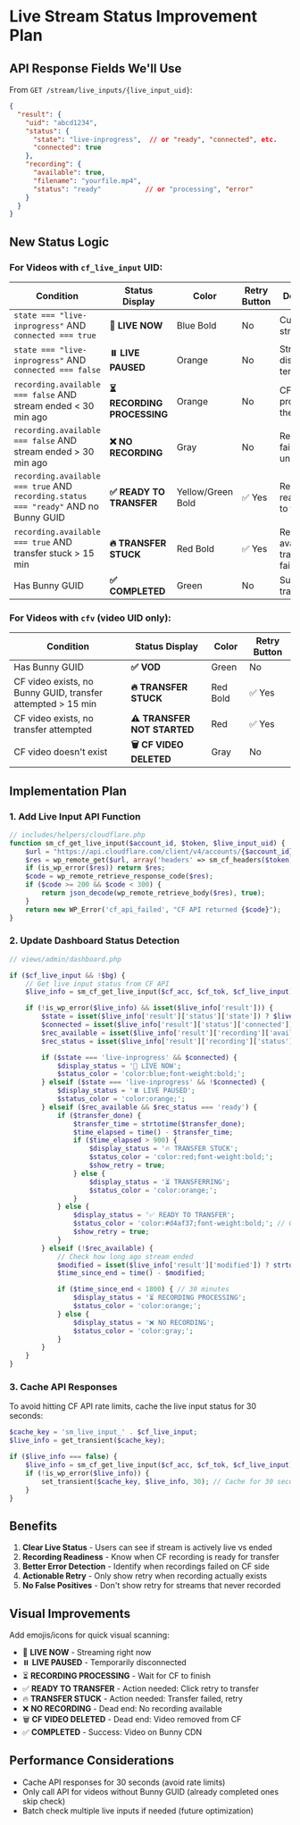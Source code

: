 # Live Stream Status Improvement Plan

## API Response Fields We'll Use

From `GET /stream/live_inputs/{live_input_uid}`:

```json
{
  "result": {
    "uid": "abcd1234",
    "status": {
      "state": "live-inprogress",  // or "ready", "connected", etc.
      "connected": true
    },
    "recording": {
      "available": true,
      "filename": "yourfile.mp4",
      "status": "ready"           // or "processing", "error"
    }
  }
}
```

## New Status Logic

### For Videos with `cf_live_input` UID:

| Condition | Status Display | Color | Retry Button | Description |
|-----------|----------------|-------|--------------|-------------|
| `state === "live-inprogress"` AND `connected === true` | **🔴 LIVE NOW** | Blue Bold | No | Currently streaming |
| `state === "live-inprogress"` AND `connected === false` | **⏸️ LIVE PAUSED** | Orange | No | Stream disconnected temporarily |
| `recording.available === false` AND stream ended < 30 min ago | **⏳ RECORDING PROCESSING** | Orange | No | CF is processing the recording |
| `recording.available === false` AND stream ended > 30 min ago | **❌ NO RECORDING** | Gray | No | Recording failed or unavailable |
| `recording.available === true` AND `recording.status === "ready"` AND no Bunny GUID | **✅ READY TO TRANSFER** | Yellow/Green Bold | ✅ Yes | Recording ready, click to transfer |
| `recording.available === true` AND transfer stuck > 15 min | **🔥 TRANSFER STUCK** | Red Bold | ✅ Yes | Recording available but transfer failed |
| Has Bunny GUID | **✅ COMPLETED** | Green | No | Successfully transferred |

### For Videos with `cfv` (video UID only):

| Condition | Status Display | Color | Retry Button |
|-----------|----------------|-------|--------------|
| Has Bunny GUID | **✅ VOD** | Green | No |
| CF video exists, no Bunny GUID, transfer attempted > 15 min | **🔥 TRANSFER STUCK** | Red Bold | ✅ Yes |
| CF video exists, no transfer attempted | **⚠️ TRANSFER NOT STARTED** | Red | ✅ Yes |
| CF video doesn't exist | **🗑️ CF VIDEO DELETED** | Gray | No |

## Implementation Plan

### 1. Add Live Input API Function
```php
// includes/helpers/cloudflare.php
function sm_cf_get_live_input($account_id, $token, $live_input_uid) {
    $url = "https://api.cloudflare.com/client/v4/accounts/{$account_id}/stream/live_inputs/{$live_input_uid}";
    $res = wp_remote_get($url, array('headers' => sm_cf_headers($token), 'timeout' => 10));
    if (is_wp_error($res)) return $res;
    $code = wp_remote_retrieve_response_code($res);
    if ($code >= 200 && $code < 300) {
        return json_decode(wp_remote_retrieve_body($res), true);
    }
    return new WP_Error('cf_api_failed', "CF API returned {$code}");
}
```

### 2. Update Dashboard Status Detection
```php
// views/admin/dashboard.php

if ($cf_live_input && !$bg) {
    // Get live input status from CF API
    $live_info = sm_cf_get_live_input($cf_acc, $cf_tok, $cf_live_input);

    if (!is_wp_error($live_info) && isset($live_info['result'])) {
        $state = isset($live_info['result']['status']['state']) ? $live_info['result']['status']['state'] : '';
        $connected = isset($live_info['result']['status']['connected']) ? $live_info['result']['status']['connected'] : false;
        $rec_available = isset($live_info['result']['recording']['available']) ? $live_info['result']['recording']['available'] : false;
        $rec_status = isset($live_info['result']['recording']['status']) ? $live_info['result']['recording']['status'] : '';

        if ($state === 'live-inprogress' && $connected) {
            $display_status = '🔴 LIVE NOW';
            $status_color = 'color:blue;font-weight:bold;';
        } elseif ($state === 'live-inprogress' && !$connected) {
            $display_status = '⏸️ LIVE PAUSED';
            $status_color = 'color:orange;';
        } elseif ($rec_available && $rec_status === 'ready') {
            if ($transfer_done) {
                $transfer_time = strtotime($transfer_done);
                $time_elapsed = time() - $transfer_time;
                if ($time_elapsed > 900) {
                    $display_status = '🔥 TRANSFER STUCK';
                    $status_color = 'color:red;font-weight:bold;';
                    $show_retry = true;
                } else {
                    $display_status = '⏳ TRANSFERRING';
                    $status_color = 'color:orange;';
                }
            } else {
                $display_status = '✅ READY TO TRANSFER';
                $status_color = 'color:#d4af37;font-weight:bold;'; // Gold color
                $show_retry = true;
            }
        } elseif (!$rec_available) {
            // Check how long ago stream ended
            $modified = isset($live_info['result']['modified']) ? strtotime($live_info['result']['modified']) : 0;
            $time_since_end = time() - $modified;

            if ($time_since_end < 1800) { // 30 minutes
                $display_status = '⏳ RECORDING PROCESSING';
                $status_color = 'color:orange;';
            } else {
                $display_status = '❌ NO RECORDING';
                $status_color = 'color:gray;';
            }
        }
    }
}
```

### 3. Cache API Responses
To avoid hitting CF API rate limits, cache the live input status for 30 seconds:

```php
$cache_key = 'sm_live_input_' . $cf_live_input;
$live_info = get_transient($cache_key);

if ($live_info === false) {
    $live_info = sm_cf_get_live_input($cf_acc, $cf_tok, $cf_live_input);
    if (!is_wp_error($live_info)) {
        set_transient($cache_key, $live_info, 30); // Cache for 30 seconds
    }
}
```

## Benefits

1. **Clear Live Status** - Users can see if stream is actively live vs ended
2. **Recording Readiness** - Know when CF recording is ready for transfer
3. **Better Error Detection** - Identify when recordings failed on CF side
4. **Actionable Retry** - Only show retry when recording actually exists
5. **No False Positives** - Don't show retry for streams that never recorded

## Visual Improvements

Add emojis/icons for quick visual scanning:
- 🔴 **LIVE NOW** - Streaming right now
- ⏸️ **LIVE PAUSED** - Temporarily disconnected
- ⏳ **RECORDING PROCESSING** - Wait for CF to finish
- ✅ **READY TO TRANSFER** - Action needed: Click retry to transfer
- 🔥 **TRANSFER STUCK** - Action needed: Transfer failed, retry
- ❌ **NO RECORDING** - Dead end: No recording available
- 🗑️ **CF VIDEO DELETED** - Dead end: Video removed from CF
- ✅ **COMPLETED** - Success: Video on Bunny CDN

## Performance Considerations

- Cache API responses for 30 seconds (avoid rate limits)
- Only call API for videos without Bunny GUID (already completed ones skip check)
- Batch check multiple live inputs if needed (future optimization)
